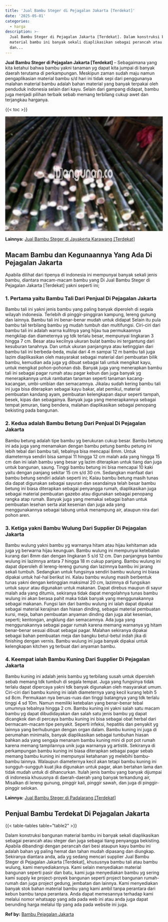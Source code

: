 ```yaml
---
title: 'Jual Bambu Steger di Pejagalan Jakarta [Terdekat]'
date: '2025-05-01'
categories:
  - harga
description: >-
  Jual Bambu Steger di Pejagalan Jakarta [Terdekat]. Dalam konstruksi bangunan
  material bambu ini banyak sekali diaplikasikan sebagai perancah atau steger
  dan...
---
```


**Jual Bambu Steger di Pejagalan Jakarta \[Terdekat\]** – Sebagaimana yang kita ketahui bahwa bambu yakni tanaman yg dapat kita jumpai di banyak daerah terutama di perkampungan. Meskipun zaman sudah maju namun pengaplikasian material bambu s/d hari ini tidak sepi dari penggunanya malahan material bambu adalah bahan material yang banyak terpakai oleh penduduk indonesia selain dari kayu. Selain dari gampang didapat, bambu juga menjadi pilihan terbaik sebab memang terbilang cukup awet dan terjangkau harganya.

{{< toc >}}

![Jual Bambu Steger di Pejagalan Jakarta [Terdekat]](/images/jual-bambu-tali-21.png)

**Lainnya:** [Jual Bambu Steger di Jayakerta Karawang \[Terdekat\]](https://bambu.bangunan.co/jual-bambu-steger-di-jayakerta-karawang-terdekat/)

## Macam Bambu dan Kegunaannya Yang Ada Di Pejagalan Jakarta

Apabila dilihat dari tipenya di indonesia ini mempunyai banyak sekali jenis bambu, diantara macam-macam bambu yang Di Jual Bambu Steger di Pejagalan Jakarta \[Terdekat\] yakni seperti ini;

### 1\. Pertama yaitu Bambu Tali Dari Penjual Di Pejagalan Jakarta

Bambu tali ini yakni jenis bambu yang paling banyak diperoleh di segala wilayah indonesia. Terlebih di pinggir-pinggiran kampung, lereng gunung dan lainnya. Bambu tali ini benar-benar mudah untuk didapat Selain itu pula bambu tali terbilang bambu yg mudah tumbuh dan multifungsi. Ciri-ciri dari bambu tali ini adalah warna kulitnya yang hijau tua permukaannya mengkilap dan diameternya yg tdk terlalu besar, mempunyai lingkaran 3 hingga 7 cm. Besar atau kecilnya ukuran bulat bambu ini tergantung dari kesuburan tanahnya. Dan untuk ukuran panjangnya atau ketinggian dari bambu tali ini berbeda-beda, mulai dari 4 m sampai 12 m bambu tali juga lazim diaplikasikan oleh masyarakat sebagai material dari pembuatan bilik bambu, kemudian ada juga yg dibuat sebagai tali untuk mengikat kayu, untuk mengikat pohon-pohonan dsb. Banyak juga yang menerapkan bambu tali ini sebagai pagar rumah atau pagar kebun dan juga banyak yg menerapkannya untuk rambatan tanaman seperti tanaman kacang-kacangan, umbi-umbian dan semacamnya. Jikalau sudah kering bambu tali ini juga bisa diterapkan sebagai kayu bakar, alat pemikul, material pembuatan kandang ayam, pembuatan kelengkapan dapur seperti tampah, besek, kipas dan sebagainya. Banyak juga yang menerapkannya sebagai tempat jemuran, tiang bendera, malahan diaplikasikan sebagai penopang bekisting pada bangunan.

### 2\. Kedua adalah Bambu Betung Dari Penjual Di Pejagalan Jakarta

Bambu betung adalah tipe bambu yg berukuran cukup besar. Bambu betung ini ada juga yang menamakan dengan bambu petung bambu petung ini lebih tebal dari bambu tali, tebalnya bisa mencapai 8mm. Untuk diameternya sendiri bisa sampai 11 hingga 12 cm malah ada yang hingga 15 cm dan ini ialah bambu yang besar yg lazim diterapkan untuk tiang dan juga untuk bangunan, saung. Tinggi bambu betung ini bisa mencapai 10 kaki yaitu dengan panjang sekitar 15 cm s/d 30 cm. Sedangkan manfaat dari bambu betung sendiri adalah seperti ini; Kalau bambu betung masih tunas dia dapat digunakan sebagai sayuran dan seandainya telah besar bambu betung ini biasa diterapkan sebagai penyangga rumah, diaplikasikan juga sebagai material pembuatan gazebo atau digunakan sebagai penopang rangka atap rumah. Banyak juga yang memakai sebagai bahan untuk pembuatan lesehan serta alat kesenian dan juga ada yang menggunakannya sebagai tabung untuk menampung air, ataupun nira dari pohon aren.

### 3\. Ketiga yakni Bambu Wulung Dari Supplier Di Pejagalan Jakarta

Bambu wulung yakni bambu yg warnanya hitam atau hijau kehitaman ada juga yg berwarna hijau keunguan. Bambu wulung ini mempunyai ketebalan kurang dari 8mm dan dengan lingkaran 5 s/d 12 cm. Dan panjangnya bambu wulung ini lazimnya antara 7 hingga 18 m cukup panjang. Bambu wulung ini dapat diperoleh di lereng-lereng gunung dan lazimnya bambu ini jarang sekali tumbuh. Sedangkan untuk fungsinya sendiri bambu wulung ini biasa dipakai untuk hal-hal berikut ini. Kalau bambu wulung masih berbentuk tunas yakni dengan ketinggian maksimal 20 cm, lazimnya di fungsikan untuk sayur atau digunakan untuk makanan. Dapat direbus maupun di sayur malah ada yang ditumis, sekiranya tidak dapat mengolahnya tunas bambu wulung ini akan berasa pahit maka tidak banyak yang menggunakannya sebagai makanan. Fungsi lain dari bambu wulung ini ialah dapat dipakai sebagai material kerajinan dan hiasan dinding, sebagai material pembuatan kursi, meja, bahan pembuatan anyaman dinding dan juga alat kesenian, seperti; kentongan, angklung dan semacamnya. Ada juga yang menggunakannya sebagai pagar rumah karena memang warnanya yg hitam benar-benar sesuai dibuat sebagai pagar. Malahan sekiranya dipakai sebagai bahan pembuatan meja dan bangku betul-betul indah jika di finishing dengan vernis. Bambu wulung ini juga banyak dipakai untuk kelengkapan kitchen yg terbuat dari anyaman bambu.

### 4\. Keempat ialah Bambu Kuning Dari Supplier Di Pejagalan Jakarta

Bambu kuning ini adalah jenis bambu yg terbilang susah untuk diperoleh sebab memang tdk tumbuh di segala tempat. Juga yang fungsinya tidak terlalu dapat dipercaya yakni tdk banyak digunakan oleh masyarakat umum. Ciri-ciri dari bambu kuning ini ialah diameternya yang kecil kurang lebih 5 sd 8cm. Permukaan nya beruas-ruas dan tinggi batangnya yang tdk terlalu tinggi 4 sd 10m. Namun memiliki ketebalan yang benar-benar tebal umumnya tebalnya hingga 2 cm. Bambu kuning ini yakni salah satu macam bambu yg dapat dibudidayakan dan salah satu jenis bambu yg dapat dicangkok dan di percaya bambu kuning ini bisa sebagai obat herbal dari bermacam-macam tipe penyakit. Seperti infeksi, hepatitis dan penyakit yg lainnya yang berhubungan dengan organ dalam. Bambu kuning ini juga di perumahan minimalis, banyak diaplikasikan sebagai tumbuhan hiasan bahkan ada yang sengaja menanam bambu kuning mini di pot pot rumah karena memang tampilannya unik juga warnanya yg artistik. Sekiranya di perkampungan bambu kuning ini biasa diterapkan sebagai pagar sebab memang bambu kuning ini mempunyai ketahanan yg melebihi bambu-bambu lainnya. Walaupun diameternya kecil akan tetapi bambu kuning ini sungguh-sungguh kuat jika digunakan untuk pagar, akan bertahan lama dan tidak mudah untuk di dihancurkan. Itulah jenis bambu yang banyak dijumpai di indonesia khususnya di daerah-daerah yang banyak terkandung air, Misalkan di lereng gunung, pinggir kali, pinggir sawah, dan juga di pinggir-pinggir selokan.

**Lainnya:** [Jual Bambu Steger di Padalarang \[Terdekat\]](https://bambu.bangunan.co/jual-bambu-steger-di-padalarang-terdekat/)

## Penjual Bambu Terdekat Di Pejagalan Jakarta

{{< table-tables table="table2" >}}

Dalam konstruksi bangunan material bambu ini banyak sekali diaplikasikan sebagai perancah atau steger dan juga sebagai tiang penyangga bekisting. Apabila dibandingi dengan perancah dari besi ataupun kayu bambu ini adalah bahan yg paling hemat dan tahan mudah dipasang dan diungkap. Sekiranya diantara anda, ada yg sedang mencari supplier Jual Bambu Steger di Pejagalan Jakarta \[Terdekat\], khususnya bambu tali atau bambu wulung, kami menyediakannya. Kami selain menyediakan material bangunan seperti pasir dan batu, kami juga menyediakan bambu yg sering kami supply ke project-proyek bangunan seperti project bangunan rumah-rumah dan juga project gedung, jembatan dan lainnya. Kami menyediakan banyak stok bahan material bambu yang kami ambil tanpa perantara dari kebun bambu tanpa perantara. Anda dapat memesannya terhadap kami melalui nomor whatsapp yang ada pada web ini atau anda juga dapat berunding harga melalui tlp yang ada pada website ini juga.

**Ref by:** [Bambu Pejagalan Jakarta](https://id.wikipedia.org/wiki/Bambu)
